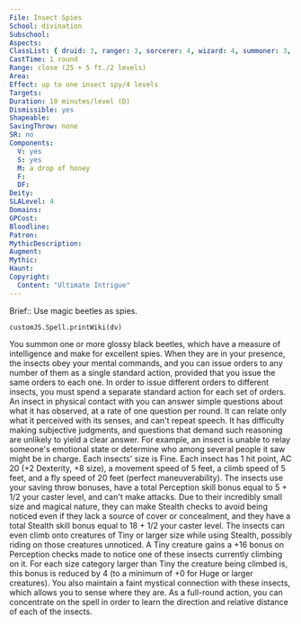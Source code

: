 ```yaml
---
File: Insect Spies
School: divination
Subschool: 
Aspects: 
ClassList: { druid: 3, ranger: 3, sorcerer: 4, wizard: 4, summoner: 3, unchained summoner: 3, witch: 4 }
CastTime: 1 round
Range: close (25 + 5 ft./2 levels)
Area: 
Effect: up to one insect spy/4 levels
Targets: 
Duration: 10 minutes/level (D)
Dismissible: yes
Shapeable: 
SavingThrow: none
SR: no
Components:
  V: yes
  S: yes
  M: a drop of honey
  F: 
  DF: 
Deity: 
SLALevel: 4
Domains: 
GPCost: 
Bloodline: 
Patron: 
MythicDescription: 
Augment: 
Mythic: 
Haunt: 
Copyright:
  Content: "Ultimate Intrigue"
---
```

Brief:: Use magic beetles as spies.

```dataviewjs
customJS.Spell.printWiki(dv)
```

You summon one or more glossy black beetles, which have a measure of intelligence and make for excellent spies. When they are in your presence, the insects obey your mental commands, and you can issue orders to any number of them as a single standard action, provided that you issue the same orders to each one. In order to issue different orders to different insects, you must spend a separate standard action for each set of orders. An insect in physical contact with you can answer simple questions about what it has observed, at a rate of one question per round. It can relate only what it perceived with its senses, and can't repeat speech. It has difficulty making subjective judgments, and questions that demand such reasoning are unlikely to yield a clear answer. For example, an insect is unable to relay someone's emotional state or determine who among several people it saw might be in charge.  Each insects' size is Fine. Each insect has 1 hit point, AC 20 (+2 Dexterity, +8 size), a movement speed of 5 feet, a climb speed of 5 feet, and a fly speed of 20 feet (perfect maneuverability). The insects use your saving throw bonuses, have a total Perception skill bonus equal to 5 + 1/2 your caster level, and can't make attacks. Due to their incredibly small size and magical nature, they can make Stealth checks to avoid being noticed even if they lack a source of cover or concealment, and they have a total Stealth skill bonus equal to 18 + 1/2 your caster level. The insects can even climb onto creatures of Tiny or larger size while using Stealth, possibly riding on those creatures unnoticed. A Tiny creature gains a +16 bonus on Perception checks made to notice one of these insects currently climbing on it. For each size category larger than Tiny the creature being climbed is, this bonus is reduced by 4 (to a minimum of +0 for Huge or larger creatures).  You also maintain a faint mystical connection with these insects, which allows you to sense where they are. As a full-round action, you can concentrate on the spell in order to learn the direction and relative distance of each of the insects.

